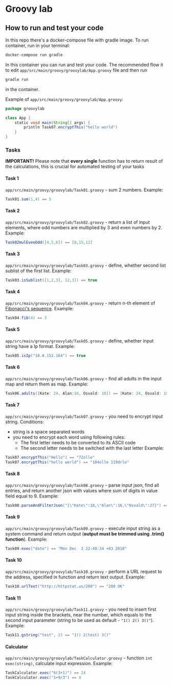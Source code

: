 # Groovy lab

## How to run and test your code

In this repo there's a docker-compose file with gradle image. To run container,
run in your terminal:
```bash
docker-compose run gradle
```
In this container you can run and test your code. The recommended flow it to
edit `app/src/main/groovy/groovylab/App.groovy` file and then run
```bash
gradle run
```
in the container.

Example of `app/src/main/groovy/groovylab/App.groovy`:
```groovy
package groovylab

class App {
    static void main(String[] args) {
        println Task07.encryptThis("hello world")
    }
}
```

### Tasks
**IMPORTANT!** Please note that **every single** function has to return result
of the calculations, this is crucial for automated testing of your tasks

#### Task 1
`app/src/main/groovy/groovylab/Task01.groovy` - sum 2 numbers. Example:
```groovy
Task01.sum(1,4) == 5
```

#### Task 2
`app/src/main/groovy/groovylab/Task02.groovy` - return a list of input elements, where odd numbers are
multiplied by 3 and even numbers by 2. Example:
```groovy
Task02mulEvenOdd([4,5,6]) == [8,15,12]
```

#### Task 3
`app/src/main/groovy/groovylab/Task03.groovy` - define, whether second list sublist of the first list.
Example:
```groovy
Task03.isSublist([1,2,3], [2,3]) == true
```

#### Task 4
`app/src/main/groovy/groovylab/Task04.groovy` - return n-th element of
[Fibonacci's sequence](https://en.wikipedia.org/wiki/Fibonacci_number). Example:
```groovy
Task04.fib(4) == 3
```

#### Task 5
`app/src/main/groovy/groovylab/Task05.groovy` - define, whether input string have a Ip format. Example:
```groovy
Task05.isIp("10.0.152.164") == true
```

#### Task 6
`app/src/main/groovy/groovylab/Task06.groovy` - find all adults in the input map and return them as map.
Example:
```groovy
Task06.adults([Kate: 24, Alan:16, Osvald: 18]) == [Kate: 24, Osvald: 18]
```

#### Task 7
`app/src/main/groovy/groovylab/Task07.groovy` - you need to encrypt input string. Conditions:
- string is a space separated words
- you need to encrypt each word using following rules:
  * The first letter needs to be converted to its ASCII code
  * The second letter needs to be switched with the last letter
Example:
```groovy
Task07.encryptThis("Hello") == "72olle"
Task07.encryptThis("hello world") == "104olle 119drlo"
```

#### Task 8
`app/src/main/groovy/groovylab/Task08.groovy` - parse input json, find all entries, and return another json
with values where sum of digits in value field equal to 9. Example:
```groovy
Task08.parseAndFilterJson("{\"Kate\":18,\"Alan\":16,\"Osvald\":27}") == "{\"Kate\":18,\"Osvald\":27}"
```

#### Task 9
`app/src/main/groovy/groovylab/Task09.groovy` - execute input string as a system command and return output
(**output must be trimmed using .trim() function**). Example:
```groovy
Task09.exec("date") == "Mon Dec  3 22:40:34 +03 2018"
```

#### Task 10
`app/src/main/groovy/groovylab/Task10.groovy` - perform a URL request to the address, specified in function
and return text output. Example:
```groovy
Task10.urlText("http://httpstat.us/200") == "200 OK"
```

#### Task 11
`app/src/main/groovy/groovylab/Task11.groovy` - you need to insert first input string inside the brackets,
near the number, which equals to the second input parameter (string to be used
as default - `"1() 2() 3()"`). Example:
```groovy
Task11.gstring("test", 2) == "1() 2(test) 3()"
```

#### Calculator
`app/src/main/groovy/groovylab/TaskCalculator.groovy` - function `int exec(string)`, calculate input
expression. Example:
```groovy
TaskCalculator.exec("6(3+1)") == 24
TaskCalculator.exec("1+9/3") == 4
```
